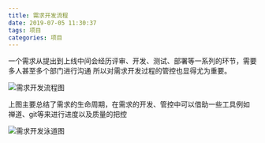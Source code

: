 ```yaml
---
title: 需求开发流程
date: 2019-07-05 11:30:37
tags: 项目
categories: 项目
---
```


一个需求从提出到上线中间会经历评审、开发、测试、部署等一系列的环节，需要多人甚至多个部门进行沟通
所以对需求开发过程的管控也显得尤为重要。

![需求开发流程图](https://dashuaishuaishuai.github.io/image/%E8%BF%AD%E4%BB%A3.png)

上图主要总结了需求的生命周期，在需求的开发、管控中可以借助一些工具例如 禅道、git等来进行进度以及质量的把控

![需求开发泳道图](https://dashuaishuaishuai.github.io/image/需求开发泳道.png)
